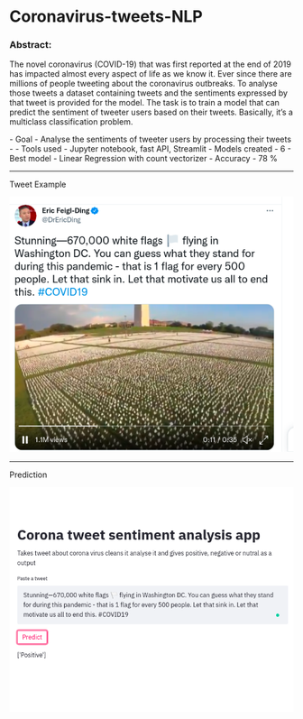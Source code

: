# Coronavirus-tweets-NLP  
### Abstract:  
   <p> The novel coronavirus (COVID-19) that was first reported at the end of 2019 has impacted almost every aspect of life as we know it. Ever since there are millions of people tweeting about the coronavirus outbreaks. To analyse those tweets a dataset containing tweets and the sentiments expressed by that tweet is provided for the model. The task is to train a model that can predict the sentiment of tweeter users based on their tweets. Basically, it’s a multiclass classification problem.<p>  
- Goal - Analyse the sentiments of tweeter users by processing their tweets  
- 
- Tools used - Jupyter notebook, fast API, Streamlit
- Models created - 6
- Best model - Linear Regression with count vectorizer
- Accuracy - 78 %

---
Tweet Example

![TweetExample](/Data/Screenshot%20from%202021-09-20%2011-37-44.png)

****
Prediction

![Prediction](/Data/Screenshot%20from%202021-09-22%2012-02-13.png)
